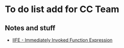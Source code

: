 # To do list add for CC Team

## Notes and stuff
- [IIFE - Immediately Invoked Function Expression](https://developer.mozilla.org/en-US/docs/Glossary/IIFE)
